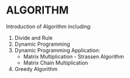 # ALGORITHM
Introduction of Algorithm including:
1. Divide and Rule
2. Dynamic Programming
3. Dynamic Programming Application:
   - Matrix Multiplication - Strassen Algorithm
   - Matrix Chain Multiplication
4. Greedy Algorithm
